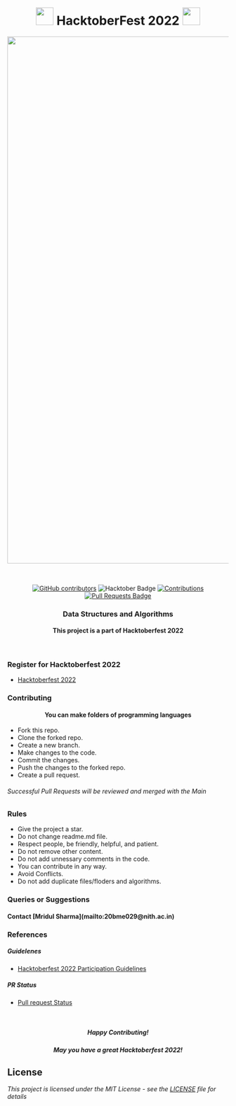 <h1 align="center"> <img src= "https://octodex.github.com/images/original.png" width= "40" /> HacktoberFest 2022 <img src= "https://octodex.github.com/images/original.png" width= "40" /> </h1>



<div align="center">

<img src= "https://www.google.com/url?sa=i&url=https%3A%2F%2Fdev.to%2Fgithub%2Fhow-to-get-ready-for-hacktoberfest-2022-2ck2&psig=AOvVaw2BKKO2N6LH3RKNVYY4CsY2&ust=1664700806340000&source=images&cd=vfe&ved=0CAkQjRxqFwoTCPjExcrUvvoCFQAAAAAdAAAAABAD" width= "1200"/>

<br> <br>
<a href="https://github.com/Mridul-1-Sharma/DataStructureaAndAlgos/graphs/contributors"><img alt="GitHub contributors" src="https://img.shields.io/github/contributors/Mridul-1-Sharma/DataStructureaAndAlgos?color=2b9348"></a>
<img src="https://img.shields.io/badge/HacktoberFest-2022-blueviolet" alt="Hacktober Badge"/>
<a href="https://github.com/Mridul-1-Sharma" ><img src="https://img.shields.io/badge/Contributions-welcome-green.svg?style=flat&logo=github" alt="Contributions" /></a>
<a href="https://github.com/Mridul-1-Sharma/DataStructureaAndAlgos/pulls"><img src="https://img.shields.io/github/issues-pr/Mridul-1-Sharma/DataStructureaAndAlgos" alt="Pull Requests Badge"/></a>


<h3 align="center">Data Structures and Algorithms</h3>
<h4 align="center">This project is a part of Hacktoberfest 2022</h4>
</div>

<br>

### Register for Hacktoberfest 2022
- [Hacktoberfest 2022](https://hacktoberfest.digitalocean.com)

### Contributing
<h4 align="center">You can make folders of programming languages</h4>

* Fork this repo.
* Clone the forked repo.
* Create a new branch.
* Make changes to the code.
* Commit the changes.
* Push the changes to the forked repo.
* Create a pull request.

<h6>Successful Pull Requests will be reviewed and merged with the Main</h6>

### Rules

* Give the project a star.
* Do not change readme.md file.
* Respect people, be friendly, helpful, and patient.
* Do not remove other content.
* Do not add unnessary comments in the code.
* You can contribute in any way.
* Avoid Conflicts.
* Do not add duplicate files/floders and algorithms.

### Queries or Suggestions
<h4>Contact [Mridul Sharma](mailto:20bme029@nith.ac.in)</h4>

### References

##### Guidelenes
- [Hacktoberfest 2022 Participation Guidelines](https://hacktoberfest.com/participation)
##### PR Status 
- [Pull request Status](https://hacktoberfest.com/profile)

<br>
<h5 align="center">Happy Contributing!</h5>
<h5 align="center">May you have a great Hacktoberfest 2022!</h5>

## License

*This project is licensed under the MIT License - see the [LICENSE](/LICENSE) file for details*


